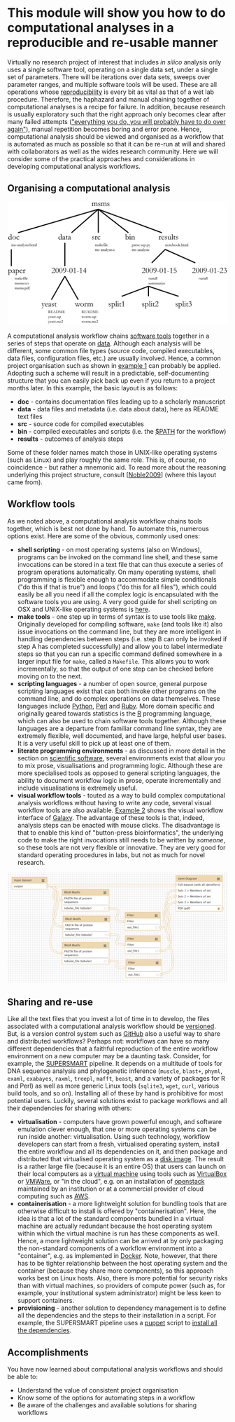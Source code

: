 This module will show you how to do computational analyses in a reproducible and re-usable manner
=================================================================================================
Virtually no research project of interest that includes _in silico_ analysis only uses a single software tool, operating on a single data set, under a single set of parameters. There will be iterations over data sets, sweeps over parameter ranges, and multiple software tools will be used. These are all operations whose [reproducibility](../REPRODUCIBILITY) is every bit as vital as that of a wet lab procedure. Therefore, the haphazard and manual chaining together of computational analyses is a recipe for failure. In addition, because research is usually exploratory such that the right approach only becomes clear after many failed attempts (["everything you do, you will probably have to do over again"](../REFERENCES#Noble2009)), manual repetition becomes boring and error prone. Hence, computational analysis should be viewed and organised as a workflow that is automated as much as possible so that it can be re-run at will and shared with collaborators as well as the wides research community. Here we will consider some of the practical approaches and considerations in developing computational analysis workflows.

Organising a computational analysis
-----------------------------------
<a name="w1"></a>
![Example 1, project organisation](W1.png)

A computational analysis workflow chains [software tools](../SCIENTIFIC_SOFTWARE) together in a series of steps that operate on [data](../DATA_CAPTURE). Although each analysis will be different, some common file types (source code, compiled executables, data files, configuration files, etc.) are usually involved. Hence, a common project organisation such as shown in [example 1](#w1) can probably be applied. Adopting such a scheme will result in a predictable, self-documenting structure that you can easily pick back up even if you return to a project months later. In this example, the basic layout is as follows:

- **doc** - contains documentation files leading up to a scholarly manuscript
- **data** - data files and metadata (i.e. data about data), here as README text files
- **src** - source code for compiled executables
- **bin** - compiled executables and scripts (i.e. the [$PATH](https://en.wikipedia.org/wiki/PATH_(variable)) for the workflow)
- **results** - outcomes of analysis steps

Some of these folder names match those in UNIX-like operating systems (such as Linux) and play roughly the same role. This is, of course, no coincidence - but rather a mnemonic aid. To read more about the reasoning underlying this project structure, consult [[Noble2009](../REFERENCES#Noble2009)] (where this layout came from).

Workflow tools
--------------
As we noted above, a computational analysis workflow chains tools together, which is best not done by hand. To automate this, numerous options exist. Here are some of the obvious, commonly used ones:

- **shell scripting** - on most operating systems (also on Windows), programs can be invoked on the command line shell, and these same invocations can be stored in a text file that can thus execute a series of program operations automatically. On many operating systems, shell programming is flexible enough to accommodate simple conditionals ("do this if that is true") and loops ("do this for all files"), which could easily be all you need if all the complex logic is encapsulated with the software tools you are using. A very good guide for shell scripting on OSX and UNIX-like operating systems is [here](http://tldp.org/LDP/abs/html/).
- **make tools** - one step up in terms of syntax is to use tools like [make](https://en.wikipedia.org/wiki/Make_(software)). Originally developed for compiling software, `make` (and tools like it) also issue invocations on the command line, but they are more intelligent in handling dependencies between steps (i.e. step B can only be invoked if step A has completed successfully) and allow you to label intermediate steps so that you can run a specific command defined somewhere in a larger input file for `make`, called a `Makefile`. This allows you to work incrementally, so that the output of one step can be checked before moving on to the next.
- **scripting languages** - a number of open source, general purpose scripting languages exist that can both invoke other programs on the command line, and do complex operations on data themselves. These languages include [Python](https://www.python.org/), [Perl](https://www.perl.org/) and [Ruby](https://www.ruby-lang.org/en/). More domain specific and originally geared towards statistics is the [R](https://www.r-project.org/) programming language, which can also be used to chain software tools together. Although these languages are a departure from familiar command line syntax, they are extremely flexible, well documented, and have large, helpful user bases. It is a very useful skill to pick up at least one of them.
- **literate programming environments** - as discussed in more detail in the section on [scientific software](../SCIENTIFIC_SOFTWARE), several environments exist that allow you to mix prose, visualisations and programming logic. Although these are more specialised tools as opposed to general scripting languages, the ability to document workflow logic in prose, operate incrementally and include visualisations is extremely useful.
- **visual workflow tools** - touted as a way to build complex computational analysis workflows without having to write any code, several visual workflow tools are also available. [Example 2](#w2) shows the visual workflow interface of [Galaxy](https://galaxyproject.org/). The advantage of these tools is that, indeed, analysis steps can be enacted with mouse clicks. The disadvantage is that to enable this kind of "button-press bioinformatics", the underlying code to make the right invocations still needs to be written by _someone_, so these tools are not very flexible or innovative. They are very good for standard operating procedures in labs, but not as much for novel research.

<a name="w2"></a>
![Example 2, visual workflow in Galaxy](W2.png)

Sharing and re-use
------------------
Like all the text files that you invest a lot of time in to develop, the files associated with a computational analysis workflow should be [versioned](../VERSIONING). But, is a version control system such as [GitHub](http://github.com) also a useful way to share and distributed workflows? Perhaps not: workflows can have so many different dependencies that a faithful reproduction of the entire workflow environment on a new computer may be a daunting task. Consider, for example, the [SUPERSMART](http://www.supersmart-project.org) pipeline. It depends on a multitude of tools for DNA sequence analysis and phylogenetic inference (`muscle`, `blast+`, `phyml`, `examl`, `exabayes`, `raxml`, `treepl`, `mafft`, `beast`, and a variety of packages for R and Perl) as well as more generic Linux tools (`sqlite3`, `wget`, `curl`, various build tools, and so on). Installing all of these by hand is prohibitive for most potential users. Luckily, several solutions exist to package workflows and all their dependencies for sharing with others:

- **virtualisation** - computers have grown powerful enough, and software emulation clever enough, that one or more operating systems can be run inside another: virtualisation. Using such technology, workflow developers can start from a fresh, virtualised operating system, install the entire workflow and all its dependencies on it, and then package and distributed that virtualised operating system as a [disk image](https://en.wikipedia.org/wiki/Disk_image). The result is a rather large file (because it is an entire OS) that users can launch on their local computers as a [virtual machine](https://en.wikipedia.org/wiki/Virtual_machine) using tools such as [VirtualBox](https://www.virtualbox.org) or [VMWare](https://www.vmware.com/), or "in the cloud", e.g. on an installation of [openstack](https://www.openstack.org/) maintained by an institution or at a commercial provider of cloud computing such as [AWS](https://aws.amazon.com/).
- **containerisation** - a more lightweight solution for bundling tools that are otherwise difficult to install is offered by "containerisation". Here, the idea is that a lot of the standard components bundled in a virtual machine are actually redundant because the host operating system within which the virtual machine is run has these components as well. Hence, a more lightweight solution can be arrived at by only packaging the non-standard components of a workflow environment into a "container", e.g. as implemented in [Docker](https://www.docker.com/). Note, however, that there has to be tighter relationship between the host operating system and the container (because they share more components), so this approach works best on Linux hosts. Also, there is more potential for security risks than with virtual machines, so providers of compute power (such as, for example, your institutional system administrator) might be less keen to support containers.
- **provisioning** - another solution to dependency management is to define all the dependencies and the steps to their installation in a script. For example, the SUPERSMART pipeline uses a [puppet](https://puppet.com) script to [install all the dependencies](https://github.com/naturalis/supersmart/blob/master/conf/manifests/default.pp).

Accomplishments
---------------
You have now learned about computational analysis workflows and should be able to:

- Understand the value of consistent project organisation
- Know some of the options for automating steps in a workflow
- Be aware of the challenges and available solutions for sharing workflows
